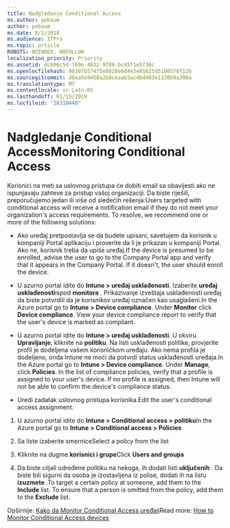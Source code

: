 ```yaml
---
title: Nadgledanje Conditional Access
ms.author: pebaum
author: pebaum
ms.date: 8/1/2018
ms.audience: ITPro
ms.topic: article
ROBOTS: NOINDEX, NOFOLLOW
localization_priority: Priority
ms.assetid: dcb86c54-769e-4832-9f88-bc45f1e5f36c
ms.openlocfilehash: 06307b57475e8828e6d4e5e01625d5100576f12b
ms.sourcegitcommit: d6ea5e9458a2b8ceaab3ac4bd483e1130b9a398a
ms.translationtype: MT
ms.contentlocale: sr-Latn-RS
ms.lasthandoff: 01/15/2019
ms.locfileid: "28310440"
---
```

# <a name="monitoring-conditional-access"></a><span data-ttu-id="0ceb0-102">Nadgledanje Conditional Access</span><span class="sxs-lookup"><span data-stu-id="0ceb0-102">Monitoring Conditional Access</span></span>

<span data-ttu-id="0ceb0-p101">Korisnici na meti sa uslovnog pristupa će dobiti email sa obavijesti ako ne ispunjavaju zahteve za pristup vašoj organizaciji. Da biste riješili, preporučujemo jedan ili više od sledećih rešenja:</span><span class="sxs-lookup"><span data-stu-id="0ceb0-p101">Users targeted with conditional access will receive a notification email if they do not meet your organization's access requirements. To resolve, we recommend one or more of the following solutions:</span></span>
  
- <span data-ttu-id="0ceb0-p102">Ako uređaj pretpostavlja se da budete upisani, savetujem da korisnik u kompaniji Portal aplikaciju i proverite da li je prikazan u kompaniji Portal. Ako ne, korisnik treba da upiše uređaj.</span><span class="sxs-lookup"><span data-stu-id="0ceb0-p102">If the device is presumed to be enrolled, advise the user to go to the Company Portal app and verify that it appears in the Company Portal. If it doesn't, the user should enroll the device.</span></span>
    
- <span data-ttu-id="0ceb0-p103">U azurno portal idite do **Intune \> uređaj usklađenosti**. Izaberite **uređaj usklađenosti**ispod **monitora** . Prikazivanje izveštaja usklađenosti uređaj da biste potvrdili da je korisnikov uređaj označen kao usaglašeni.</span><span class="sxs-lookup"><span data-stu-id="0ceb0-p103">In the Azure portal go to **Intune \> Device compliance**. Under **Monitor** click **Device compliance**. View your device compliance report to verify that the user's device is marked as compliant.</span></span> 
    
- <span data-ttu-id="0ceb0-p104">U azurno portal idite do **Intune \> uređaj usklađenosti**. U okviru **Upravljanje**, kliknite na **politiku**. Na listi usklađenosti politike, provjerite profil je dodeljena vašem korisničkom uređaju. Ako nema profila je dodeljeno, onda Intune ne moći da potvrdi status usklađenosti uređaja.</span><span class="sxs-lookup"><span data-stu-id="0ceb0-p104">In the Azure portal go to **Intune \> Device compliance**. Under **Manage**, click **Policies**. In the list of compliance policies, verify that a profile is assigned to your user's device. If no profile is assigned, then Intune will not be able to confirm the device's compliance status.</span></span> 
    
- <span data-ttu-id="0ceb0-114">Uredi zadatak uslovnog pristupa korisnika.</span><span class="sxs-lookup"><span data-stu-id="0ceb0-114">Edit the user's conditional access assignment.</span></span>
    
1. <span data-ttu-id="0ceb0-115">U azurno portal idite do **Intune \> Conditional access \> politiku**</span><span class="sxs-lookup"><span data-stu-id="0ceb0-115">In the Azure portal go to **Intune \> Conditional access \> Policies**</span></span>
    
2. <span data-ttu-id="0ceb0-116">Sa liste izaberite smernice</span><span class="sxs-lookup"><span data-stu-id="0ceb0-116">Select a policy from the list</span></span>
    
3. <span data-ttu-id="0ceb0-117">Kliknite na dugme **korisnici i grupe**</span><span class="sxs-lookup"><span data-stu-id="0ceb0-117">Click **Users and groups**</span></span>
    
4. <span data-ttu-id="0ceb0-p105">Da biste ciljali određene politiku na nekoga, ih dodati listi **uključenih** . Da biste bili sigurni da osoba je izostavljena iz polise, dodati ih na listu **izuzmete** .</span><span class="sxs-lookup"><span data-stu-id="0ceb0-p105">To target a certain policy at someone, add them to the **Include** list. To ensure that a person is omitted from the policy, add them to the **Exclude** list.</span></span> 
    
<span data-ttu-id="0ceb0-120">Opširnije: [Kako da Monitor Conditional Access uređaji](https://docs.microsoft.com/en-us/intune/conditional-access-exchange-monitor)</span><span class="sxs-lookup"><span data-stu-id="0ceb0-120">Read more: [How to Monitor Conditional Access devices](https://docs.microsoft.com/en-us/intune/conditional-access-exchange-monitor)</span></span>
  

